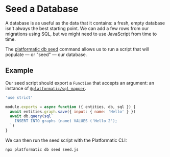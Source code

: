 # Seed a Database

A database is as useful as the data that it contains: a fresh, empty database
isn't always the best starting point. We can add a few rows from our migrations
using SQL, but we might need to use JavaScript from time to time.

The [platformatic db seed](/reference/cli.md#seed) command allows us to run a
script that will populate — or "seed" — our database.

## Example

Our seed script should export a `Function` that accepts an argument:
an instance of [`@platformatic/sql-mapper`](/reference/sql-mapper/introduction.md).

```javascript title="seed.js"
'use strict'

module.exports = async function ({ entities, db, sql }) {
  await entities.graph.save({ input: { name: 'Hello' } })
  await db.query(sql`
    INSERT INTO graphs (name) VALUES ('Hello 2');
  `)
}
```

We can then run the seed script with the Platformatic CLI:

```bash
npx platformatic db seed seed.js
```
